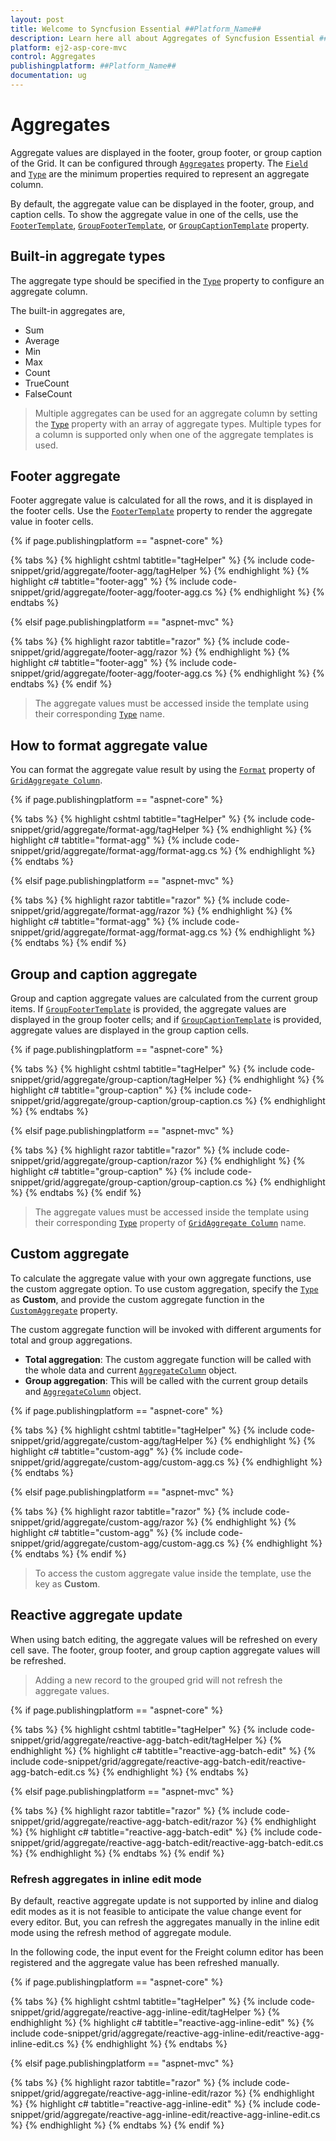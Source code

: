 ```yaml
---
layout: post
title: Welcome to Syncfusion Essential ##Platform_Name##
description: Learn here all about Aggregates of Syncfusion Essential ##Platform_Name## widgets based on HTML5 and jQuery.
platform: ej2-asp-core-mvc
control: Aggregates
publishingplatform: ##Platform_Name##
documentation: ug
---
```



# Aggregates

Aggregate values are displayed in the footer, group footer, or group caption of the Grid. It can be configured through [`Aggregates`](https://help.syncfusion.com/cr/aspnetcore-js2/Syncfusion.EJ2.Grids.Grid.html#Syncfusion_EJ2_Grids_Grid_Aggregates) property. The
[`Field`](https://help.syncfusion.com/cr/aspnetcore-js2/Syncfusion.EJ2.Grids.GridAggregateColumn.html#Syncfusion_EJ2_Grids_GridAggregateColumn_Field) and
[`Type`](https://help.syncfusion.com/cr/aspnetcore-js2/Syncfusion.EJ2.Grids.GridAggregateColumn.html#Syncfusion_EJ2_Grids_GridAggregateColumn_Type)
are the minimum properties required to represent an aggregate column.

By default, the aggregate value can be displayed in the footer, group, and caption cells. To show the aggregate value in one of the cells, use the [`FooterTemplate`](https://help.syncfusion.com/cr/aspnetcore-js2/Syncfusion.EJ2.Grids.GridAggregateColumn.html#Syncfusion_EJ2_Grids_GridAggregateColumn_FooterTemplate),
[`GroupFooterTemplate`](https://help.syncfusion.com/cr/aspnetcore-js2/Syncfusion.EJ2.Grids.GridAggregateColumn.html#Syncfusion_EJ2_Grids_GridAggregateColumn_GroupFooterTemplate),
 or [`GroupCaptionTemplate`](https://help.syncfusion.com/cr/aspnetcore-js2/Syncfusion.EJ2.Grids.GridAggregateColumn.html#Syncfusion_EJ2_Grids_GridAggregateColumn_GroupCaptionTemplate) property.

## Built-in aggregate types

The aggregate type should be specified in the [`Type`](https://help.syncfusion.com/cr/aspnetcore-js2/Syncfusion.EJ2.Grids.GridAggregateColumn.html#Syncfusion_EJ2_Grids_GridAggregateColumn_Type) property to configure an aggregate column.

The built-in aggregates are,
* Sum
* Average
* Min
* Max
* Count
* TrueCount
* FalseCount

> Multiple aggregates can be used for an aggregate column by setting the [`Type`](https://help.syncfusion.com/cr/aspnetcore-js2/Syncfusion.EJ2.Grids.GridAggregateColumn.html#Syncfusion_EJ2_Grids_GridAggregateColumn_Type) property
with an array of aggregate types.
> Multiple types for a column is supported only when one of the aggregate templates is used.

## Footer aggregate

Footer aggregate value is calculated for all the rows, and it is displayed in the footer cells. Use the [`FooterTemplate`](https://help.syncfusion.com/cr/aspnetcore-js2/Syncfusion.EJ2.Grids.GridAggregateColumn.html#Syncfusion_EJ2_Grids_GridAggregateColumn_FooterTemplate) property to render the aggregate value in footer cells.

{% if page.publishingplatform == "aspnet-core" %}

{% tabs %}
{% highlight cshtml tabtitle="tagHelper" %}
{% include code-snippet/grid/aggregate/footer-agg/tagHelper %}
{% endhighlight %}
{% highlight c# tabtitle="footer-agg" %}
{% include code-snippet/grid/aggregate/footer-agg/footer-agg.cs %}
{% endhighlight %}
{% endtabs %}

{% elsif page.publishingplatform == "aspnet-mvc" %}

{% tabs %}
{% highlight razor tabtitle="razor" %}
{% include code-snippet/grid/aggregate/footer-agg/razor %}
{% endhighlight %}
{% highlight c# tabtitle="footer-agg" %}
{% include code-snippet/grid/aggregate/footer-agg/footer-agg.cs %}
{% endhighlight %}
{% endtabs %}
{% endif %}



> The aggregate values must be accessed inside the template using their corresponding [`Type`](https://help.syncfusion.com/cr/aspnetcore-js2/Syncfusion.EJ2.Grids.GridAggregateColumn.html#Syncfusion_EJ2_Grids_GridAggregateColumn_Type) name.

## How to format aggregate value

You can format the aggregate value result by using the [`Format`](https://help.syncfusion.com/cr/aspnetcore-js2/Syncfusion.EJ2.Grids.GridAggregateColumn.html#Syncfusion_EJ2_Grids_GridAggregateColumn_Format) property of [`GridAggregate Column`](https://help.syncfusion.com/cr/aspnetcore-js2/Syncfusion.EJ2.Grids.GridAggregateColumn.html).

{% if page.publishingplatform == "aspnet-core" %}

{% tabs %}
{% highlight cshtml tabtitle="tagHelper" %}
{% include code-snippet/grid/aggregate/format-agg/tagHelper %}
{% endhighlight %}
{% highlight c# tabtitle="format-agg" %}
{% include code-snippet/grid/aggregate/format-agg/format-agg.cs %}
{% endhighlight %}
{% endtabs %}

{% elsif page.publishingplatform == "aspnet-mvc" %}

{% tabs %}
{% highlight razor tabtitle="razor" %}
{% include code-snippet/grid/aggregate/format-agg/razor %}
{% endhighlight %}
{% highlight c# tabtitle="format-agg" %}
{% include code-snippet/grid/aggregate/format-agg/format-agg.cs %}
{% endhighlight %}
{% endtabs %}
{% endif %}



## Group and caption aggregate

Group and caption aggregate values are calculated from the current group items.
If [`GroupFooterTemplate`](https://help.syncfusion.com/cr/aspnetcore-js2/Syncfusion.EJ2.Grids.GridAggregateColumn.html#Syncfusion_EJ2_Grids_GridAggregateColumn_GroupFooterTemplate) is provided, the aggregate values are displayed in the group footer cells; and if [`GroupCaptionTemplate`](https://help.syncfusion.com/cr/aspnetcore-js2/Syncfusion.EJ2.Grids.GridAggregateColumn.html#Syncfusion_EJ2_Grids_GridAggregateColumn_GroupCaptionTemplate)
 is provided, aggregate values are displayed in the group caption cells.

{% if page.publishingplatform == "aspnet-core" %}

{% tabs %}
{% highlight cshtml tabtitle="tagHelper" %}
{% include code-snippet/grid/aggregate/group-caption/tagHelper %}
{% endhighlight %}
{% highlight c# tabtitle="group-caption" %}
{% include code-snippet/grid/aggregate/group-caption/group-caption.cs %}
{% endhighlight %}
{% endtabs %}

{% elsif page.publishingplatform == "aspnet-mvc" %}

{% tabs %}
{% highlight razor tabtitle="razor" %}
{% include code-snippet/grid/aggregate/group-caption/razor %}
{% endhighlight %}
{% highlight c# tabtitle="group-caption" %}
{% include code-snippet/grid/aggregate/group-caption/group-caption.cs %}
{% endhighlight %}
{% endtabs %}
{% endif %}



> The aggregate values must be accessed inside the template using their corresponding [`Type`](https://help.syncfusion.com/cr/aspnetcore-js2/Syncfusion.EJ2.Grids.GridAggregateColumn.html#Syncfusion_EJ2_Grids_GridAggregateColumn_Type) property of [`GridAggregate Column`](https://help.syncfusion.com/cr/aspnetcore-js2/Syncfusion.EJ2.Grids.GridAggregateColumn.html) name.

## Custom aggregate

To calculate the aggregate value with your own aggregate functions, use the custom aggregate option. To use custom aggregation, specify the [`Type`](https://help.syncfusion.com/cr/aspnetcore-js2/Syncfusion.EJ2.Grids.GridAggregateColumn.html#Syncfusion_EJ2_Grids_GridAggregateColumn_Type) as **Custom**, and provide the custom aggregate function in the [`CustomAggregate`](https://help.syncfusion.com/cr/aspnetcore-js2/Syncfusion.EJ2.Grids.GridAggregateColumn.html#Syncfusion_EJ2_Grids_GridAggregateColumn_CustomAggregate) property.

The custom aggregate function will be invoked with different arguments for total and group aggregations.
* **Total aggregation**: The custom aggregate function will be called with the whole data and current [`AggregateColumn`](https://help.syncfusion.com/cr/aspnetcore-js2/Syncfusion.EJ2.Grids.GridAggregateColumn.html)
object.
* **Group aggregation**: This will be called with the current group details and [`AggregateColumn`](https://help.syncfusion.com/cr/aspnetcore-js2/Syncfusion.EJ2.Grids.GridAggregateColumn.html) object.

{% if page.publishingplatform == "aspnet-core" %}

{% tabs %}
{% highlight cshtml tabtitle="tagHelper" %}
{% include code-snippet/grid/aggregate/custom-agg/tagHelper %}
{% endhighlight %}
{% highlight c# tabtitle="custom-agg" %}
{% include code-snippet/grid/aggregate/custom-agg/custom-agg.cs %}
{% endhighlight %}
{% endtabs %}

{% elsif page.publishingplatform == "aspnet-mvc" %}

{% tabs %}
{% highlight razor tabtitle="razor" %}
{% include code-snippet/grid/aggregate/custom-agg/razor %}
{% endhighlight %}
{% highlight c# tabtitle="custom-agg" %}
{% include code-snippet/grid/aggregate/custom-agg/custom-agg.cs %}
{% endhighlight %}
{% endtabs %}
{% endif %}



> To access the custom aggregate value inside the template, use the key as **Custom**.

## Reactive aggregate update

When using batch editing, the aggregate values will be refreshed on every cell save. The footer, group footer, and group caption aggregate values will be refreshed.

> Adding a new record to the grouped grid will not refresh the aggregate values.

{% if page.publishingplatform == "aspnet-core" %}

{% tabs %}
{% highlight cshtml tabtitle="tagHelper" %}
{% include code-snippet/grid/aggregate/reactive-agg-batch-edit/tagHelper %}
{% endhighlight %}
{% highlight c# tabtitle="reactive-agg-batch-edit" %}
{% include code-snippet/grid/aggregate/reactive-agg-batch-edit/reactive-agg-batch-edit.cs %}
{% endhighlight %}
{% endtabs %}

{% elsif page.publishingplatform == "aspnet-mvc" %}

{% tabs %}
{% highlight razor tabtitle="razor" %}
{% include code-snippet/grid/aggregate/reactive-agg-batch-edit/razor %}
{% endhighlight %}
{% highlight c# tabtitle="reactive-agg-batch-edit" %}
{% include code-snippet/grid/aggregate/reactive-agg-batch-edit/reactive-agg-batch-edit.cs %}
{% endhighlight %}
{% endtabs %}
{% endif %}



### Refresh aggregates in inline edit mode

By default, reactive aggregate update is not supported by inline and dialog edit modes as it is not feasible to anticipate the value change event for every editor. But, you can refresh the aggregates manually in the inline edit mode using the refresh method of aggregate module.

In the following code, the input event for the Freight column editor has been registered and the aggregate value has been refreshed manually.

{% if page.publishingplatform == "aspnet-core" %}

{% tabs %}
{% highlight cshtml tabtitle="tagHelper" %}
{% include code-snippet/grid/aggregate/reactive-agg-inline-edit/tagHelper %}
{% endhighlight %}
{% highlight c# tabtitle="reactive-agg-inline-edit" %}
{% include code-snippet/grid/aggregate/reactive-agg-inline-edit/reactive-agg-inline-edit.cs %}
{% endhighlight %}
{% endtabs %}

{% elsif page.publishingplatform == "aspnet-mvc" %}

{% tabs %}
{% highlight razor tabtitle="razor" %}
{% include code-snippet/grid/aggregate/reactive-agg-inline-edit/razor %}
{% endhighlight %}
{% highlight c# tabtitle="reactive-agg-inline-edit" %}
{% include code-snippet/grid/aggregate/reactive-agg-inline-edit/reactive-agg-inline-edit.cs %}
{% endhighlight %}
{% endtabs %}
{% endif %}

